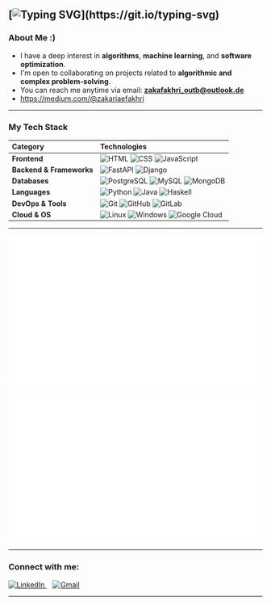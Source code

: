 [![Typing SVG](https://readme-typing-svg.demolab.com?font=Fira+Code&pause=1000&color=2FC630&width=435&lines=Hi%2C+I'am+Zak!;Welcome+to+my+Github+profile.;Let's+create+the+future+together.)](https://git.io/typing-svg)
---

### About Me :)
- I have a deep interest in **algorithms**, **machine learning**, and **software optimization**.
- I'm open to collaborating on projects related to **algorithmic and complex problem-solving**.
- You can reach me anytime via email: **zakafakhri_outb@outlook.de**
- https://medium.com/@zakariaefakhri

---

### My Tech Stack

| Category | Technologies |
| :--- | :--- |
| **Frontend** | <img src="https://cdn.jsdelivr.net/gh/devicons/devicon/icons/html5/html5-original.svg" alt="HTML" width="40" height="40"/> <img src="https://cdn.jsdelivr.net/gh/devicons/devicon/icons/css3/css3-original.svg" alt="CSS" width="40" height="40"/> <img src="https://cdn.jsdelivr.net/gh/devicons/devicon/icons/javascript/javascript-original.svg" alt="JavaScript" width="40" height="40"/> |
| **Backend & Frameworks** | <img src="https://cdn.jsdelivr.net/gh/devicons/devicon/icons/fastapi/fastapi-original.svg" alt="FastAPI" width="40" height="40"/> <img src="https://cdn.jsdelivr.net/gh/devicons/devicon/icons/django/django-plain.svg" alt="Django" width="40" height="40"/> |
| **Databases** | <img src="https://cdn.jsdelivr.net/gh/devicons/devicon/icons/postgresql/postgresql-original.svg" alt="PostgreSQL" width="40" height="40"/> <img src="https://cdn.jsdelivr.net/gh/devicons/devicon/icons/mysql/mysql-original.svg" alt="MySQL" width="40" height="40"/> <img src="https://cdn.jsdelivr.net/gh/devicons/devicon/icons/mongodb/mongodb-original.svg" alt="MongoDB" width="40" height="40"/> |
| **Languages** | <img src="https://cdn.jsdelivr.net/gh/devicons/devicon/icons/python/python-original.svg" alt="Python" width="40" height="40"/> <img src="https://cdn.jsdelivr.net/gh/devicons/devicon/icons/java/java-original.svg" alt="Java" width="40" height="40"/> <img src="https://cdn.jsdelivr.net/gh/devicons/devicon/icons/haskell/haskell-original.svg" alt="Haskell" width="40" height="40"/> |
| **DevOps & Tools** | <img src="https://cdn.jsdelivr.net/gh/devicons/devicon/icons/git/git-original.svg" alt="Git" width="40" height="40"/> <img src="https://cdn.jsdelivr.net/gh/devicons/devicon/icons/github/github-original.svg" alt="GitHub" width="40" height="40"/> <img src="https://cdn.jsdelivr.net/gh/devicons/devicon/icons/gitlab/gitlab-original.svg" alt="GitLab" width="40" height="40"/> |
| **Cloud & OS** | <img src="https://cdn.jsdelivr.net/gh/devicons/devicon/icons/linux/linux-original.svg" alt="Linux" width="40" height="40"/> <img src="https://cdn.jsdelivr.net/gh/devicons/devicon/icons/windows11/windows11-original.svg" alt="Windows" width="40" height="40"/> <img src="https://cdn.jsdelivr.net/gh/devicons/devicon/icons/googlecloud/googlecloud-original.svg" alt="Google Cloud" width="40" height="40"/> |

---


![GitHub Stats](https://raw.githubusercontent.com/Zakaria-Fakhri/github-stats/master/generated/overview.svg)


![Top Languages](https://raw.githubusercontent.com/Zakaria-Fakhri/github-stats/master/generated/languages.svg)

---


<h3 align="left">Connect with me:</h3>
<p align="left">
  <a href="https://de.linkedin.com/in/zakariae-fakhri" target="_blank">
    <img src="https://skillicons.dev/icons?i=linkedin" alt="LinkedIn" width="40" height="40"/>
  </a>
  &nbsp;&nbsp;
  <a href="mailto:zakafakhri_outb@outlook.de">
    <img src="https://skillicons.dev/icons?i=gmail" alt="Gmail" width="40" height="40"/>
  </a>
</p>



---
